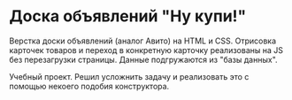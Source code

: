 # Доска объявлений "Ну купи!"
Верстка доски объявлений (аналог Авито) на HTML и CSS. Отрисовка карточек товаров и переход в конкретную карточку реализованы на JS без перезагрузки страницы. Данные подгружаются из "базы данных".

Учебный проект. Решил усложнить задачу и реализовать это с помощью некоего подобия конструктора.